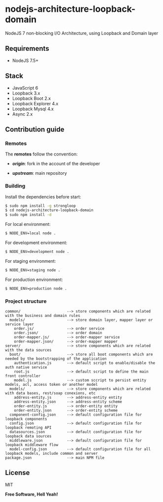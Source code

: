 # nodejs-architecture-loopback-domain
NodeJS 7 non-blocking I/O Architecture, using Loopback and Domain layer

## Requirements

- NodeJS 7.5+

## Stack

- JavaScript 6
- Loopback 3.x
- Loopback Boot 2.x
- Loopback Explorer 4.x
- Loopback Mysql 4.x
- Async 2.x

## Contribution guide

### Remotes

The **remotes** follow the convention:

- _**origin**_: fork in the account of the developer

- _**upstream**_: main repository

### Building

Install the dependencies before start:

```sh
$ sudo npm install -g strongloop
$ cd nodejs-architecture-loopback-domain
$ sudo npm install -d
```

For local environment:

```sh
$ NODE_ENV=local node .
```

For development environment:

```sh
$ NODE_ENV=development node .
```

For staging environment:

```sh
$ NODE_ENV=staging node .
```

For production environment:

```sh
$ NODE_ENV=production node .
```

### Project structure

```
common/                     --> store components which are related with the business and domain rules
  models/                   --> store domain layer, mapper layer or service layer
    order.js/               --> order service
    order.json/             --> order domain
    order-mapper.js/        --> order-mapper service
    order-mapper.json/      --> order-mapper mapper
server/                     --> store components which are related with the data sources
  boot/                     --> store all boot components which are needed by the bootstrapping of the application
    authentication.js       --> default script to enable/disable the auth native service
    root.js                 --> default script to define the main front controller
    model.js                --> custom sccript to persist entity models, acl, access token or another model
  models/                   --> store components which are related with data bases, rest/soap conexions, etc
    address-entity.js       --> address-entity entity
    address-entity.json     --> address-entity scheme
    order-entity.js         --> order-entity entity
    order-entity.json       --> order-entity scheme
  component-config.json     --> default configuration file for loopback components
  config.json               --> default configuration file for loopback remoting API
  datasources.json          --> default configuration file for loopback data sources
  middleware.json           --> default configuration file for loopback middleware flow
  model-config.json         --> default configuration file for all loopback models, include common and server
package.json                --> main NPM file
```

## License

MIT

**Free Software, Hell Yeah!**
